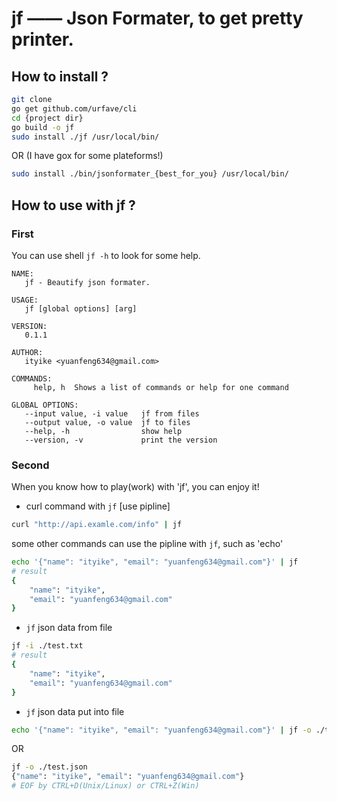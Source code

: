 # jf —— Json Formater, to get pretty printer.

## How to install ?

```bash
git clone 
go get github.com/urfave/cli
cd {project dir}
go build -o jf 
sudo install ./jf /usr/local/bin/
```

OR (I have gox for some plateforms!)

```bash
sudo install ./bin/jsonformater_{best_for_you} /usr/local/bin/
```

## How to use with jf ?

### First
You can use shell `jf -h` to look for some help.
```
NAME:
   jf - Beautify json formater.

USAGE:
   jf [global options] [arg]

VERSION:
   0.1.1

AUTHOR:
   ityike <yuanfeng634@gmail.com>

COMMANDS:
     help, h  Shows a list of commands or help for one command

GLOBAL OPTIONS:
   --input value, -i value   jf from files
   --output value, -o value  jf to files
   --help, -h                show help
   --version, -v             print the version
```

### Second
When you know how to play(work) with 'jf', you can enjoy it!
* curl command with `jf` [use pipline]
```bash
curl "http://api.examle.com/info" | jf 
```
some other commands can use the pipline with `jf`, such as 'echo'
```bash
echo '{"name": "ityike", "email": "yuanfeng634@gmail.com"}' | jf 
# result
{
    "name": "ityike",
    "email": "yuanfeng634@gmail.com"
}
```

* `jf` json data from file
```bash
jf -i ./test.txt
# result
{
    "name": "ityike",
    "email": "yuanfeng634@gmail.com"
}
```

* `jf` json data put into file
```bash 
echo '{"name": "ityike", "email": "yuanfeng634@gmail.com"}' | jf -o ./test.json
```

OR 
```bash
jf -o ./test.json
{"name": "ityike", "email": "yuanfeng634@gmail.com"}
# EOF by CTRL+D(Unix/Linux) or CTRL+Z(Win)
```

